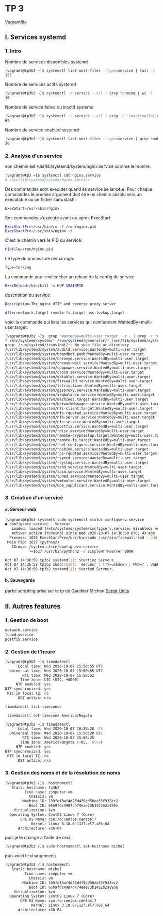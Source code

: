 # TP 3
[Vagrantfile](./Tp3/Vagrantfile)
## I. Services systemd
### 1. Intro
Nombre de services disponibles systemd
```bash
[vagrant@tp3b2 ~]$ systemctl list-unit-files --type=service | tail -1 | cut -d " " -f 1
153
```
Nombre de services actifs systemd
```bash
[vagrant@tp3b2 ~]$ systemctl -t service --all | grep running | wc -l
16
```
Nombre de service failed ou inactif systemd
```bash
[vagrant@tp3b2 ~]$ systemctl -t service --all | grep -E 'inactive|failed' | wc -l
69
```
Nombre de service enabled systemd
```bash
[vagrant@tp3b2 ~]$ systemctl list-unit-files --type=service | grep enabled | wc -l
30
```
### 2. Analyse d'un service
son chemin est /usr/lib/systemd/system/nginx.service comme le montre: 
```bash
[vagrant@tp3 ~]$ systemctl cat nginx.service
# /usr/lib/systemd/system/nginx.service
```
Des commandes sont executer quand se service se lance.e. Pour chaque commandes le premire argument doit être un chemin absolu vers un executable ou un ficher sans slash:
```bash
ExecStart=/usr/sbin/nginx
```
Ses commandes s'execute avant ou après ExecStart:
```bash
ExecStartPre=/usr/bin/rm -f /run/nginx.pid
ExecStartPre=/usr/sbin/nginx -t
```
C'est le chemin vers le PID du service:
```bash
PIDFile=/run/nginx.pid
```
Le type du process de démarrage:
```bash
Type=forking
```
La commande pour enclencher un reload de la config du service
```bash
ExecReload=/bin/kill -s HUP $MAINPID
```
description du service:
```bash
Description=The nginx HTTP and reverse proxy server
```

```bash
After=network.target remote-fs.target nss-lookup.target
```
voici la commande qui liste les services qui contiennent WantedBy=multi-user.target:
```bash
[vagrant@tp3b2 ~]$  grep 'WantedBy=multi-user.target' -r . | grep -r "WantedBy=multi-user.target" /run/systemd/transient/
* /etc/systemd/system/* /run/systemd/generator/* /usr/lib/systemd/system/*
grep: /run/systemd/transient/*: No such file or directory
/usr/lib/systemd/system/auditd.service:WantedBy=multi-user.target
/usr/lib/systemd/system/brandbot.path:WantedBy=multi-user.target
/usr/lib/systemd/system/chronyd.service:WantedBy=multi-user.target
/usr/lib/systemd/system/chrony-wait.service:WantedBy=multi-user.target
/usr/lib/systemd/system/cpupower.service:WantedBy=multi-user.target
/usr/lib/systemd/system/crond.service:WantedBy=multi-user.target
/usr/lib/systemd/system/ebtables.service:WantedBy=multi-user.target
/usr/lib/systemd/system/firewalld.service:WantedBy=multi-user.target
/usr/lib/systemd/system/fstrim.timer:WantedBy=multi-user.target
/usr/lib/systemd/system/gssproxy.service:WantedBy=multi-user.target
/usr/lib/systemd/system/irqbalance.service:WantedBy=multi-user.target
/usr/lib/systemd/system/machines.target:WantedBy=multi-user.target
/usr/lib/systemd/system/NetworkManager.service:WantedBy=multi-user.target
/usr/lib/systemd/system/nfs-client.target:WantedBy=multi-user.target
/usr/lib/systemd/system/nfs-rquotad.service:WantedBy=multi-user.target
/usr/lib/systemd/system/nfs-server.service:WantedBy=multi-user.target
/usr/lib/systemd/system/nfs.service:WantedBy=multi-user.target
/usr/lib/systemd/system/postfix.service:WantedBy=multi-user.target
/usr/lib/systemd/system/rdisc.service:WantedBy=multi-user.target
/usr/lib/systemd/system/remote-cryptsetup.target:WantedBy=multi-user.target
/usr/lib/systemd/system/remote-fs.target:WantedBy=multi-user.target
/usr/lib/systemd/system/rhel-configure.service:WantedBy=multi-user.target
/usr/lib/systemd/system/rpcbind.service:WantedBy=multi-user.target
/usr/lib/systemd/system/rpc-rquotad.service:WantedBy=multi-user.target
/usr/lib/systemd/system/rsyncd.service:WantedBy=multi-user.target
/usr/lib/systemd/system/rsyslog.service:WantedBy=multi-user.target
/usr/lib/systemd/system/sshd.service:WantedBy=multi-user.target
/usr/lib/systemd/system/tcsd.service:WantedBy=multi-user.target
/usr/lib/systemd/system/tuned.service:WantedBy=multi-user.target
/usr/lib/systemd/system/vmtoolsd.service:WantedBy=multi-user.target
/usr/lib/systemd/system/wpa_supplicant.service:WantedBy=multi-user.target
```
### 3. Création d'un service
#### a. Serveur web
```bash
[vagrant@tp3b2 system]$ sudo systemctl status configserv.service
● configserv.service - Serveur
   Loaded: loaded (/etc/systemd/system/configserv.service; disabled; vendor preset: disabled)
   Active: active (running) since Wed 2020-10-07 14:36:59 UTC; 4s ago
  Process: 1620 ExecStartPre=/usr/bin/sudo /usr/bin/firewall-cmd --add-port=${PORT}/tcp (code=exited, status=0/SUCCESS)
 Main PID: 1627 (python2)
   CGroup: /system.slice/configserv.service
           └─1627 /usr/bin/python2 -m SimpleHTTPServer 8080

Oct 07 14:36:58 tp3b2 systemd[1]: Starting Serveur...
Oct 07 14:36:58 tp3b2 sudo[1620]:  serveur : TTY=unknown ; PWD=/ ; USER=root ; COMMAND=/usr/bin/firewall-cmd --add-port=8080/tcp
Oct 07 14:36:59 tp3b2 systemd[1]: Started Serveur.
``` 
#### b. Sauvegarde
partie scripting prise sur le tp de Gauthier Michon
[Script](./Tp3/scripts_tp)
[Units](./Tp3/systemd/units)
## II. Autres features

### 1. Gestion de boot
```bash
network.service
tuned.service
postfix.service
```
### 2. Gestion de l'heure
```bash
[vagrant@tp3b2 ~]$ timedatectl
      Local time: Wed 2020-10-07 15:50:55 UTC
  Universal time: Wed 2020-10-07 15:50:55 UTC
        RTC time: Wed 2020-10-07 15:50:52
       Time zone: UTC (UTC, +0000)
     NTP enabled: yes
NTP synchronized: yes
 RTC in local TZ: no
      DST active: n/a
```

```bash
timedatectl list-timezones
```
```bash
 timedatectl set-timezone America/Bogota
```

```bash
[vagrant@tp3b2 ~]$ timedatectl
      Local time: Wed 2020-10-07 10:56:28 -05
  Universal time: Wed 2020-10-07 15:56:28 UTC
        RTC time: Wed 2020-10-07 15:56:25
       Time zone: America/Bogota (-05, -0500)
     NTP enabled: yes
NTP synchronized: yes
 RTC in local TZ: no
      DST active: n/a
```
### 3. Gestion des noms et de la résolution de noms
```bash
[vagrant@tp3b2 /]$  hostnamectl
   Static hostname: tp3b2
         Icon name: computer-vm
           Chassis: vm
        Machine ID: 109fef3af4d25d4f9cd50ee35f938ec2
           Boot ID: 66b9fdc4987c474eae23b1422b2a895e
    Virtualization: kvm
  Operating System: CentOS Linux 7 (Core)
       CPE OS Name: cpe:/o:centos:centos:7
            Kernel: Linux 3.10.0-1127.el7.x86_64
      Architecture: x86-64
```
puis je le change a l'aide de ceci:
```bash
[vagrant@tp3b2 /]$ sudo hostnamectl set-hostname michel
```
puis voici le changement: 
```bash
[vagrant@tp3b2 /]$ hostnamectl
   Static hostname: michel
         Icon name: computer-vm
           Chassis: vm
        Machine ID: 109fef3af4d25d4f9cd50ee35f938ec2
           Boot ID: 66b9fdc4987c474eae23b1422b2a895e
    Virtualization: kvm
  Operating System: CentOS Linux 7 (Core)
       CPE OS Name: cpe:/o:centos:centos:7
            Kernel: Linux 3.10.0-1127.el7.x86_64
      Architecture: x86-64
```




